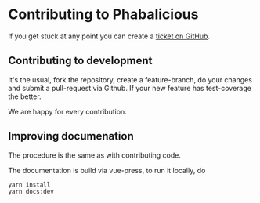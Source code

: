 # Contributing to Phabalicious

If you get stuck at any point you can create a [ticket on GitHub](https://github.com/factorial-io/phabalicious/issues).

## Contributing to development

It's the usual, fork the repository, create a feature-branch, do your changes and submit a pull-request via Github. If your new feature has test-coverage the better.

We are happy for every contribution.

## Improving documenation

The procedure is the same as with contributing code.

The documentation is build via vue-press, to run it locally, do

```
yarn install
yarn docs:dev
```

